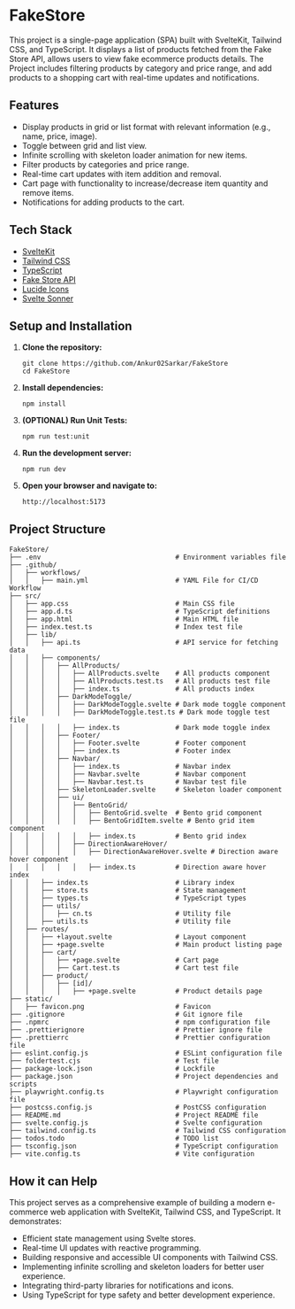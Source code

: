 # FakeStore

This project is a single-page application (SPA) built with SvelteKit, Tailwind CSS, and TypeScript. It displays a list of products fetched from the Fake Store API, allows users to view fake ecommerce products details. The Project includes filtering products by category and price range, and add products to a shopping cart with real-time updates and notifications.

## Features

- Display products in grid or list format with relevant information (e.g., name, price, image).
- Toggle between grid and list view.
- Infinite scrolling with skeleton loader animation for new items.
- Filter products by categories and price range.
- Real-time cart updates with item addition and removal.
- Cart page with functionality to increase/decrease item quantity and remove items.
- Notifications for adding products to the cart.

## Tech Stack

- [SvelteKit](https://kit.svelte.dev/)
- [Tailwind CSS](https://tailwindcss.com/)
- [TypeScript](https://www.typescriptlang.org/)
- [Fake Store API](https://fakestoreapi.com/)
- [Lucide Icons](https://lucide.dev/)
- [Svelte Sonner](https://svelte-sonner.vercel.app/)

## Setup and Installation

1. **Clone the repository:**

   ```
   git clone https://github.com/Ankur02Sarkar/FakeStore
   cd FakeStore
   ```

2. **Install dependencies:**

   ```
   npm install
   ```

3. **(OPTIONAL) Run Unit Tests:**

   ```
   npm run test:unit
   ```

4. **Run the development server:**

   ```
   npm run dev
   ```

5. **Open your browser and navigate to:**

   ```
   http://localhost:5173
   ```

## Project Structure

```
FakeStore/
├── .env                                  # Environment variables file
├── .github/
│   ├── workflows/
│   │   ├── main.yml                      # YAML File for CI/CD Workflow
├── src/
│   ├── app.css                           # Main CSS file
│   ├── app.d.ts                          # TypeScript definitions
│   ├── app.html                          # Main HTML file
│   ├── index.test.ts                     # Index test file
│   ├── lib/
│   │   ├── api.ts                        # API service for fetching data
│   │   ├── components/
│   │   │   ├── AllProducts/
│   │   │   │   ├── AllProducts.svelte    # All products component
│   │   │   │   ├── AllProducts.test.ts   # All products test file
│   │   │   │   ├── index.ts              # All products index
│   │   │   ├── DarkModeToggle/
│   │   │   │   ├── DarkModeToggle.svelte # Dark mode toggle component
│   │   │   │   ├── DarkModeToggle.test.ts # Dark mode toggle test file
│   │   │   │   ├── index.ts              # Dark mode toggle index
│   │   │   ├── Footer/
│   │   │   │   ├── Footer.svelte         # Footer component
│   │   │   │   ├── index.ts              # Footer index
│   │   │   ├── Navbar/
│   │   │   │   ├── index.ts              # Navbar index
│   │   │   │   ├── Navbar.svelte         # Navbar component
│   │   │   │   ├── Navbar.test.ts        # Navbar test file
│   │   │   ├── SkeletonLoader.svelte     # Skeleton loader component
│   │   │   ├── ui/
│   │   │   │   ├── BentoGrid/
│   │   │   │   │   ├── BentoGrid.svelte  # Bento grid component
│   │   │   │   │   ├── BentoGridItem.svelte # Bento grid item component
│   │   │   │   │   ├── index.ts          # Bento grid index
│   │   │   │   ├── DirectionAwareHover/
│   │   │   │   │   ├── DirectionAwareHover.svelte # Direction aware hover component
│   │   │   │   │   ├── index.ts          # Direction aware hover index
│   │   ├── index.ts                      # Library index
│   │   ├── store.ts                      # State management
│   │   ├── types.ts                      # TypeScript types
│   │   ├── utils/
│   │   │   ├── cn.ts                     # Utility file
│   │   ├── utils.ts                      # Utility file
│   ├── routes/
│   │   ├── +layout.svelte                # Layout component
│   │   ├── +page.svelte                  # Main product listing page
│   │   ├── cart/
│   │   │   ├── +page.svelte              # Cart page
│   │   │   ├── Cart.test.ts              # Cart test file
│   │   ├── product/
│   │   │   ├── [id]/
│   │   │   │   ├── +page.svelte          # Product details page
├── static/
│   ├── favicon.png                       # Favicon
├── .gitignore                            # Git ignore file
├── .npmrc                                # npm configuration file
├── .prettierignore                       # Prettier ignore file
├── .prettierrc                           # Prettier configuration file
├── eslint.config.js                      # ESLint configuration file
├── foldertest.cjs                        # Test file
├── package-lock.json                     # Lockfile
├── package.json                          # Project dependencies and scripts
├── playwright.config.ts                  # Playwright configuration file
├── postcss.config.js                     # PostCSS configuration
├── README.md                             # Project README file
├── svelte.config.js                      # Svelte configuration
├── tailwind.config.ts                    # Tailwind CSS configuration
├── todos.todo                            # TODO list
├── tsconfig.json                         # TypeScript configuration
├── vite.config.ts                        # Vite configuration
```

## How it can Help

This project serves as a comprehensive example of building a modern e-commerce web application with SvelteKit, Tailwind CSS, and TypeScript. It demonstrates:

- Efficient state management using Svelte stores.
- Real-time UI updates with reactive programming.
- Building responsive and accessible UI components with Tailwind CSS.
- Implementing infinite scrolling and skeleton loaders for better user experience.
- Integrating third-party libraries for notifications and icons.
- Using TypeScript for type safety and better development experience.
